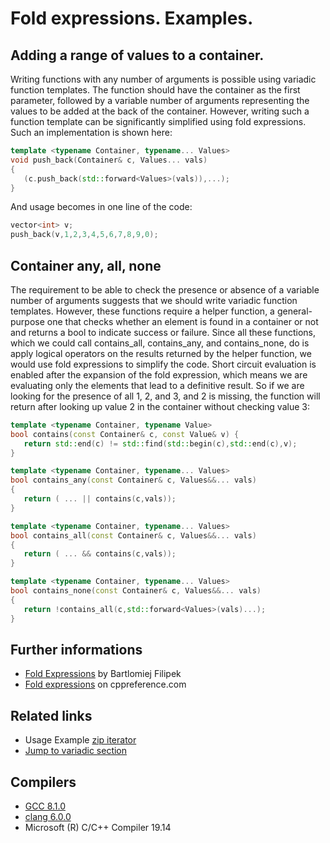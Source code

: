 # Fold expressions. Examples.

## Adding a range of values to a container.
Writing functions with any number of arguments is possible using variadic function templates. The function should have the container as the first parameter, followed by a variable number of arguments representing the values to be added at the back of the container. However, writing such a function template can be significantly simplified using fold expressions. Such an implementation is shown here:
```cpp
template <typename Container, typename... Values>
void push_back(Container& c, Values... vals)
{
   (c.push_back(std::forward<Values>(vals)),...);
}
```
And usage becomes in one line of the code:
```cpp
vector<int> v;
push_back(v,1,2,3,4,5,6,7,8,9,0);
```

## Container any, all, none
The requirement to be able to check the presence or absence of a variable number of arguments suggests that we should write variadic function templates. However, these functions require a helper function, a general-purpose one that checks whether an element is found in a container or not and returns a bool to indicate success or failure. Since all these functions, which we could call contains_all, contains_any, and contains_none, do is apply logical operators on the results returned by the helper function, we would use fold expressions to simplify the code. Short circuit evaluation is enabled after the expansion of the fold expression, which means we are evaluating only the elements that lead to a definitive result. So if we are looking for the presence of all 1, 2, and 3, and 2 is missing, the function will return after looking up value 2 in the container without checking value 3:
```cpp
template <typename Container, typename Value>
bool contains(const Container& c, const Value& v) {
   return std::end(c) != std::find(std::begin(c),std::end(c),v);
}

template <typename Container, typename... Values>
bool contains_any(const Container& c, Values&&... vals)
{
   return ( ... || contains(c,vals));
}

template <typename Container, typename... Values>
bool contains_all(const Container& c, Values&&... vals)
{
   return ( ... && contains(c,vals));
}

template <typename Container, typename... Values>
bool contains_none(const Container& c, Values&&... vals)
{
   return !contains_all(c,std::forward<Values>(vals)...);
}
```

## Further informations
* [Fold Expressions](https://www.bfilipek.com/2017/01/cpp17features.html#fold-expressions) by Bartlomiej Filipek
* [Fold expressions](https://en.cppreference.com/w/cpp/language/fold) on cppreference.com

## Related links
* Usage Example [zip iterator](https://github.com/nikolaAV/skeleton/tree/master/algorithm/zip_iterator)
* [Jump to variadic section](../)

## Compilers
* [GCC 8.1.0](https://wandbox.org/)
* [clang 6.0.0](https://wandbox.org/)
* Microsoft (R) C/C++ Compiler 19.14 
